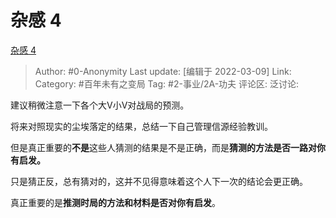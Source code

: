 # 杂感 4
[杂感 4](https://zhuanlan.zhihu.com/p/478381744)

> Author: #0-Anonymity
> Last update: [编辑于 2022-03-09]
> Link:
> Category: #百年未有之变局
> Tag: #2-事业/2A-功夫
> 评论区:
> 泛讨论:

建议稍微注意一下各个大V小V对战局的预测。

将来对照现实的尘埃落定的结果，总结一下自己管理信源经验教训。

但是真正重要的**不是**这些人猜测的结果是不是正确，而是**猜测的方法是否一路对你有启发。**

只是猜正反，总有猜对的，这并不见得意味着这个人下一次的结论会更正确。

真正重要的是**推测时局的方法和材料是否对你有启发**。
